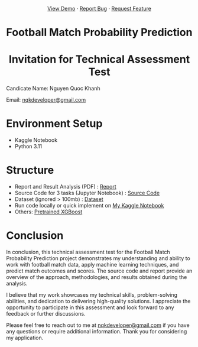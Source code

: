
<a name="readme-top"></a>
<div align="center">
  <p align="center">
    <a href="https://github.com/othneildrew/Best-README-Template">View Demo</a>
    ·
    <a href="https://github.com/nqkhanh2002/Football-Match-Probability-Prediction/issues">Report Bug</a>
    ·
    <a href="https://github.com/nqkhanh2002/Football-Match-Probability-Prediction/pulls">Request Feature</a>
  </p>
</div>

<h1 align="center"> Football Match Probability Prediction </h1>
<h1 align="center"> Invitation for Technical Assessment Test </h1>

Candicate Name: Nguyen Quoc Khanh

Email: nqkdeveloper@gmail.com

# Environment Setup
- Kaggle Notebook
- Python 3.11  

# Structure
- Report and Result Analysis (PDF) : [Report](Report.pdf)
- Source Code for 3 tasks (Jupyter Notebook) : [Source Code](source)
- Dataset (ignored > 100mb) : [Dataset](https://www.kaggle.com/competitions/football-match-probability-prediction)
- Run code locally or quick implement on [My Kaggle Notebook](https://www.kaggle.com/code/masterofdeception/thinkprompt-test-nqk)
- Others: [Pretrained XGBoost](https://www.kaggle.com/datasets/masterofdeception/xgboost-football)

# Conclusion
In conclusion, this technical assessment test for the Football Match Probability Prediction project demonstrates my understanding and ability to work with football match data, apply machine learning techniques, and predict match outcomes and scores. The source code and report provide an overview of the approach, methodologies, and results obtained during the analysis.

I believe that my work showcases my technical skills, problem-solving abilities, and dedication to delivering high-quality solutions. I appreciate the opportunity to participate in this assessment and look forward to any feedback or further discussions.

Please feel free to reach out to me at nqkdeveloper@gmail.com if you have any questions or require additional information. Thank you for considering my application.
